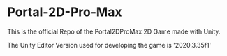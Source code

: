 # Portal-2D-Pro-Max

This is the official Repo of the Portal2DProMax 2D Game made with Unity.

The Unity Editor Version used for developing the game is '2020.3.35f1'
